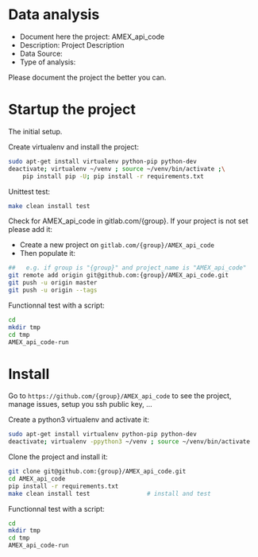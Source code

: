 # Data analysis
- Document here the project: AMEX_api_code
- Description: Project Description
- Data Source:
- Type of analysis:

Please document the project the better you can.

# Startup the project

The initial setup.

Create virtualenv and install the project:
```bash
sudo apt-get install virtualenv python-pip python-dev
deactivate; virtualenv ~/venv ; source ~/venv/bin/activate ;\
    pip install pip -U; pip install -r requirements.txt
```

Unittest test:
```bash
make clean install test
```

Check for AMEX_api_code in gitlab.com/{group}.
If your project is not set please add it:

- Create a new project on `gitlab.com/{group}/AMEX_api_code`
- Then populate it:

```bash
##   e.g. if group is "{group}" and project_name is "AMEX_api_code"
git remote add origin git@github.com:{group}/AMEX_api_code.git
git push -u origin master
git push -u origin --tags
```

Functionnal test with a script:

```bash
cd
mkdir tmp
cd tmp
AMEX_api_code-run
```

# Install

Go to `https://github.com/{group}/AMEX_api_code` to see the project, manage issues,
setup you ssh public key, ...

Create a python3 virtualenv and activate it:

```bash
sudo apt-get install virtualenv python-pip python-dev
deactivate; virtualenv -ppython3 ~/venv ; source ~/venv/bin/activate
```

Clone the project and install it:

```bash
git clone git@github.com:{group}/AMEX_api_code.git
cd AMEX_api_code
pip install -r requirements.txt
make clean install test                # install and test
```
Functionnal test with a script:

```bash
cd
mkdir tmp
cd tmp
AMEX_api_code-run
```
